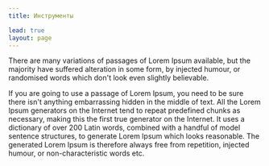 ```yaml
---
title: Инструменты

lead: true
layout: page
---
```


There are many variations of passages of Lorem Ipsum available, but the majority have suffered alteration in some form, by injected humour, or randomised words which don't look even slightly believable. 

If you are going to use a passage of Lorem Ipsum, you need to be sure there isn't anything embarrassing hidden in the middle of text. All the Lorem Ipsum generators on the Internet tend to repeat predefined chunks as necessary, making this the first true generator on the Internet. It uses a dictionary of over 200 Latin words, combined with a handful of model sentence structures, to generate Lorem Ipsum which looks reasonable. The generated Lorem Ipsum is therefore always free from repetition, injected humour, or non-characteristic words etc.